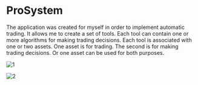 # ProSystem

The application was created for myself in order to implement automatic trading. It allows me to create a set of tools. Each tool can contain one or more algorithms for making trading decisions. Each tool is associated with one or two assets. One asset is for trading. The second is for making trading decisions. Or one asset can be used for both purposes.

![1](https://github.com/0Sasha/ProSystem/assets/77385643/23a5b407-8260-4a1d-8f0a-1d094ca71ec3)

![2](https://github.com/0Sasha/ProSystem/assets/77385643/f7f5d222-b289-4f93-a67b-3c01e6881bad)
